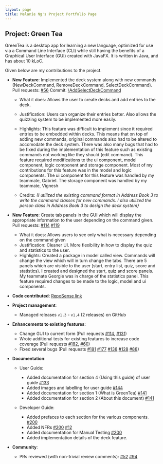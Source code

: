 ```yaml
---
layout: page
title: Melanie Ng's Project Portfolio Page
---
```


## Project: Green Tea

GreenTea is a desktop app for learning a new language, optimized for use via a Command Line Interface (CLI)
while still having the benefits of a Graphical User Interface (GUI) created with JavaFX.
It is written in Java, and has about 10 kLoC.

Given below are my contributions to the project.

* **New Feature**: Implemented the deck system along with new commands (NewDeckCommand, RemoveDeckCommand, SelectDeckCommand).
  Pull requests: [\#56](https://github.com/AY2021S1-CS2103T-T09-4/tp/pull/56)
  Commit: [\AddSelectDeckCommand](https://github.com/AY2021S1-CS2103T-T09-4/tp/commit/bd036d7fc33d5fea091aeae658ab7967e1d8e010#diff-d126ae081f932363c3d9e4b8117d275191d41cee659ff81474b4d917c8530533)
  * What it does: Allows the user to create decks and add entries to the deck.
  * Justification: Users can organize their entries better. Also allows the quizzing system to be implemented more easily.
  * Highlights: This feature was difficult to implement since it required entries to be embedded within decks. This means that
                on top of adding new commands, original commands also had to be altered to accomodate the deck system.
                There was also many bugs that had to be fixed during the implementation of this feature such as existing commands
                not working like they should (edit command).
                This feature required modifications to the ui component, model component, logic component and storage component.
                Most of my contributions for this feature was in the model and logic components.
                The ui component for this feature was handled by my teammate, Gabriel. The storage component was handled by my teammate, Vignesh
                
  * Credits: *{I utilized the existing command format in Address Book 3 to write the command classes for new commands. I also utilized the person class in Address Book 3 to design the deck system}*

* **New Feature**: Create tab panels in the GUI which will display the appropriate information to the user depending on the command given.
  Pull requests: [\#114](https://github.com/AY2021S1-CS2103T-T09-4/tp/pull/114) [\#119](https://github.com/AY2021S1-CS2103T-T09-4/tp/pull/119)
  * What it does: Allows users to see only what is necessary depending on the command given
  * Justification: Cleaner UI. More flexibility in how to display the quiz and statistics to the user.
  * Highlights: Created a package in model called view. Commands will change the view which will in turn change the tabs.
                There are 5 panels which are visible to the user (start, entry list, quiz, score and statistics).
                I created and designed the start, quiz and score panels. My teammate Georgie was in charge of the statistics panel.
                This feature required changes to be made to the logic, model and ui components.
                 
* **Code contributed**: [RepoSense link](https://nus-cs2103-ay2021s1.github.io/tp-dashboard/#breakdown=true&search=&sort=groupTitle&sortWithin=title&since=2020-08-14&timeframe=commit&mergegroup=&groupSelect=groupByRepos&checkedFileTypes=docs~functional-code~test-code~other&tabOpen=true&tabType=authorship&zFR=false&tabAuthor=IlyaRin&tabRepo=AY2021S1-CS2103T-T09-4%2Ftp%5Bmaster%5D&authorshipIsMergeGroup=false&authorshipFileTypes=docs~functional-code~test-code)

* **Project management**:
  * Managed releases `v1.3` - `v1,4` (2 releases) on GitHub

* **Enhancements to existing features**:
  * Change GUI to current form (Pull requests [\#114](https://github.com/AY2021S1-CS2103T-T09-4/tp/pull/114), [\#131](https://github.com/AY2021S1-CS2103T-T09-4/tp/pull/131))
  * Wrote additional tests for existing features to increase code coverage (Pull requests [\#182](https://github.com/AY2021S1-CS2103T-T09-4/tp/pull/182), [\#60](https://github.com/AY2021S1-CS2103T-T09-4/tp/pull/60))
  * Fixed several bugs (Pull requests [\#181](https://github.com/AY2021S1-CS2103T-T09-4/tp/pull/181) [\#177](https://github.com/AY2021S1-CS2103T-T09-4/tp/pull/177) [\#138](https://github.com/AY2021S1-CS2103T-T09-4/tp/pull/138) [\#128](https://github.com/AY2021S1-CS2103T-T09-4/tp/pull/128) [\#88](https://github.com/AY2021S1-CS2103T-T09-4/tp/pull/88))

* **Documentation**:
  * User Guide:
    * Added documentation for section 4 (Using this guide) of user guide [\#133](https://github.com/AY2021S1-CS2103T-T09-4/tp/pull/133)
    * Added images and labelling for user guide [\#144](https://github.com/AY2021S1-CS2103T-T09-4/tp/pull/144)
    * Added documentation for section 1 (What is GreenTea) [\#141](https://github.com/AY2021S1-CS2103T-T09-4/tp/pull/141)
    * Added documentation for section 2 (About this document) [\#141](https://github.com/AY2021S1-CS2103T-T09-4/tp/pull/141)
    
  * Developer Guide:
    * Added prefaces to each section for the various components. [\#200](https://github.com/AY2021S1-CS2103T-T09-4/tp/pull/200)
    * Added NFRs [\#200](https://github.com/AY2021S1-CS2103T-T09-4/tp/pull/200) [\#12](https://github.com/AY2021S1-CS2103T-T09-4/tp/pull/12) 
    * Added documentation for Manual Testing [\#200](https://github.com/AY2021S1-CS2103T-T09-4/tp/pull/200)
    * Added implementation details of the deck feature.

* **Community**:
  * PRs reviewed (with non-trivial review comments): [\#52](https://github.com/AY2021S1-CS2103T-T09-4/tp/pull/52) [\#94](https://github.com/AY2021S1-CS2103T-T09-4/tp/pull/94)